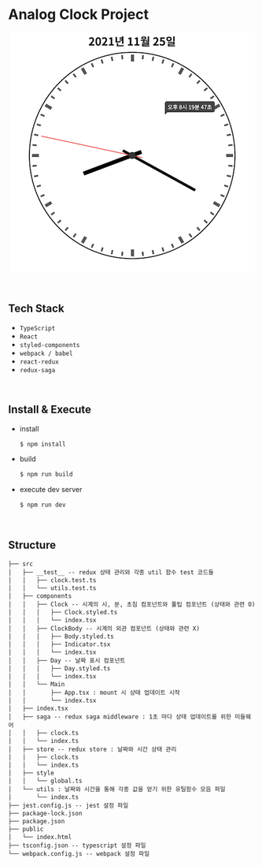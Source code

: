 # Analog Clock Project

<p align="center">
  <img src="assets/images/README/clock.png" alt="clock">
</p>

<br>

## Tech Stack

- `TypeScript`
- `React`
- `styled-components`
- `webpack / babel`
- `react-redux`
- `redux-saga`

<br>

## Install & Execute

- install

  ```bash
  $ npm install
  ```

- build

  ```bash
  $ npm run build
  ```

- execute dev server

  ```bash
  $ npm run dev
  ```

<br>

## Structure

```
├── src
│   ├── __test__ -- redux 상태 관리와 각종 util 함수 test 코드들
│   │   ├── clock.test.ts
│   │   └── utils.test.ts
│   ├── components
│   │   ├── Clock -- 시계의 시, 분, 초침 컴포넌트와 툴팁 컴포넌트 (상태와 관련 O)
│   │   │   ├── Clock.styled.ts
│   │   │   └── index.tsx
│   │   ├── ClockBody -- 시계의 외관 컴포넌트 (상태와 관련 X)
│   │   │   ├── Body.styled.ts
│   │   │   ├── Indicator.tsx
│   │   │   └── index.tsx
│   │   ├── Day -- 날짜 표시 컴포넌트
│   │   │   ├── Day.styled.ts
│   │   │   └── index.tsx
│   │   └── Main
│   │       ├── App.tsx : mount 시 상태 업데이트 시작
│   │       └── index.tsx
│   ├── index.tsx
│   ├── saga -- redux saga middleware : 1초 마다 상태 업데이트를 위한 미들웨어
│   │   ├── clock.ts
│   │   └── index.ts
│   ├── store -- redux store : 날짜와 시간 상태 관리
│   │   ├── clock.ts
│   │   └── index.ts
│   ├── style
│   │   └── global.ts
│   └── utils : 날짜와 시간을 통해 각종 값을 얻기 위한 유틸함수 모음 파일
│       └── index.ts
├── jest.config.js -- jest 설정 파일
├── package-lock.json
├── package.json
├── public
│   └── index.html
├── tsconfig.json -- typescript 설정 파일
└── webpack.config.js -- webpack 설정 파일
```
